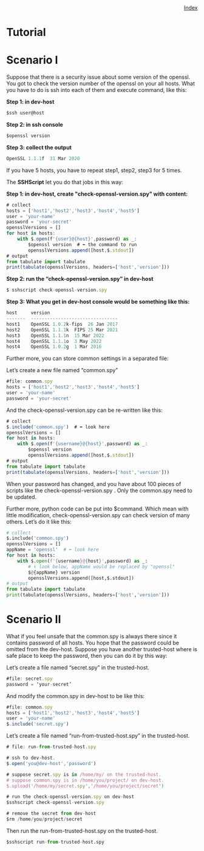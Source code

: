 <div style="text-align:right"><a href="./index">Index</a></div>

# Tutorial

# Scenario I

Suppose that there is a security issue about some version of the openssl. You got to check the version number of the openssl on your all hosts. What you have to do is ssh into each of them and execute command, like this:

**Step 1: in dev-host**

```jsx
$ssh user@host
```

**Step 2:  in ssh console**

```jsx
$openssl version

```

**Step 3: collect the output** 

```jsx
OpenSSL 1.1.1f  31 Mar 2020
```

If you have 5 hosts, you have to repeat step1, step2, step3 for 5 times.

The **SSHScript** let you do that jobs in this way:

**Step 1: in dev-host, create "check-openssl-version.spy" with content:**

```jsx
# collect
hosts = ['host1','host2','host3','host4','host5']
user = 'your-name'
password = 'your-secret'
opensslVersions = []
for host in hosts:
    with $.open(f'{user}@{host}',password) as _:
        $openssl version  # ⬅ the command to run  
        opensslVersions.append([host,$.stdout])
# output
from tabulate import tabulate
print(tabulate(opensslVersions, headers=['host','version']))
```

**Step 2: run the “check-openssl-version.spy”  in dev-host**

```jsx
$ sshscript check-openssl-version.spy
```

**Step 3: What you get in dev-host console would be something like this:**

```jsx
host     version
-------  --------------------------------
host1    OpenSSL 1.0.2k-fips  26 Jan 2017
host2    OpenSSL 1.1.1k  FIPS 25 Mar 2021
host3    OpenSSL 1.1.1n  15 Mar 2022
host4    OpenSSL 1.1.1o  3 May 2022
host4    OpenSSL 1.0.2g  1 Mar 2016
```

Further more, you can store common settings in a separated file:

Let’s create a new file named “common.spy”

```jsx
#file: common.spy
hosts = ['host1','host2','host3','host4','host5']
user = 'your-name'
password = 'your-secret'
```

And the check-openssl-version.spy can be re-written like this:

```jsx
# collect
$.include('common.spy')  # ⬅ look here
opensslVersions = []
for host in hosts:
    with $.open(f'{username}@{host}',password) as _:
        $openssl version
        opensslVersions.append([host,$.stdout])
# output
from tabulate import tabulate
print(tabulate(opensslVersions, headers=['host','version']))
```

When your password has changed, and you have about 100 pieces of scripts like the  check-openssl-version.spy . Only the common.spy need to be updated.

Further more, python code can be put into $command. Which mean with little modification, check-openssl-version.spy can check version of many others. Let’s do it like this:

```python
# collect
$.include('common.spy')  
opensslVersions = []
appName = 'openssl'  # ⬅ look here
for host in hosts:
    with $.open(f'{username}@{host}',password) as _:
        # ⬇ look below, appName would be replaced by "openssl"
        $@{appName} version    
        opensslVersions.append([host,$.stdout])
# output
from tabulate import tabulate
print(tabulate(opensslVersions, headers=['host','version']))
```

# Scenario II

What if you feel unsafe that the common.spy is always there since it contains password of all hosts. You hope that the password could be omitted from the dev-host. Suppose you have another trusted-host where is safe place to keep the password, then you can do it by this way:

Let’s create a file named “secret.spy” in the trusted-host.

```jsx
#file: secret.spy
password = ‘your-secret’
```

And modify the common.spy in dev-host to be like this:

```jsx
#file: common.spy
hosts = ['host1','host2','host3','host4','host5']
user = 'your-name'
$.include('secret.spy')
```

Let’s create a file named “run-from-trusted-host.spy” in the trusted-host.

```jsx
# file: run-from-trusted-host.spy

# ssh to dev-host.
$.open('you@dev-host','password')

# suppose secret.spy is in /home/my/ on the trusted-host.
# suppose common.spy is in /home/you/project/ on dev-host.
$.upload('/home/my/secret.spy','/home/you/project/secret')

# run the check-openssl-version.spy on dev-host
$sshscript check-openssl-version.spy

# remove the secret from dev-host
$rm /home/you/project/secret

```

Then run the run-from-trusted-host.spy on the trusted-host.

```python
$sshscript run-from-trusted-host.spy
```
